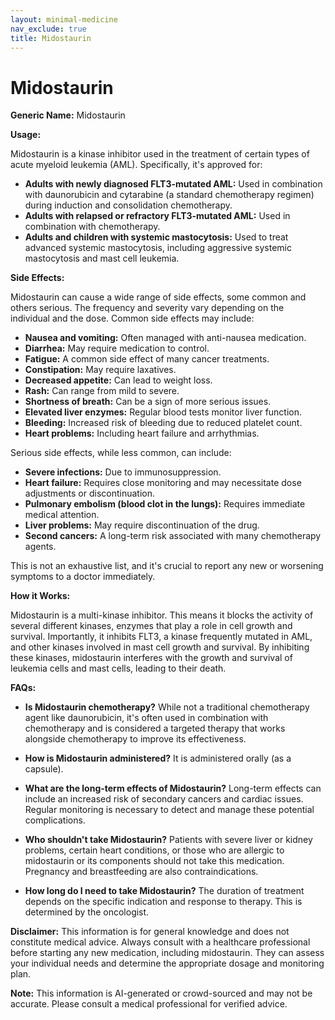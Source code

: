 ```yaml
---
layout: minimal-medicine
nav_exclude: true
title: Midostaurin
---
```


# Midostaurin

**Generic Name:** Midostaurin

**Usage:**

Midostaurin is a kinase inhibitor used in the treatment of certain types of acute myeloid leukemia (AML). Specifically, it's approved for:

* **Adults with newly diagnosed FLT3-mutated AML:**  Used in combination with daunorubicin and cytarabine (a standard chemotherapy regimen) during induction and consolidation chemotherapy.
* **Adults with relapsed or refractory FLT3-mutated AML:** Used in combination with chemotherapy.
* **Adults and children with systemic mastocytosis:** Used to treat advanced systemic mastocytosis, including aggressive systemic mastocytosis and mast cell leukemia.


**Side Effects:**

Midostaurin can cause a wide range of side effects, some common and others serious.  The frequency and severity vary depending on the individual and the dose. Common side effects may include:

* **Nausea and vomiting:**  Often managed with anti-nausea medication.
* **Diarrhea:**  May require medication to control.
* **Fatigue:**  A common side effect of many cancer treatments.
* **Constipation:** May require laxatives.
* **Decreased appetite:**  Can lead to weight loss.
* **Rash:** Can range from mild to severe.
* **Shortness of breath:** Can be a sign of more serious issues.
* **Elevated liver enzymes:**  Regular blood tests monitor liver function.
* **Bleeding:** Increased risk of bleeding due to reduced platelet count.
* **Heart problems:** Including heart failure and arrhythmias.


Serious side effects, while less common, can include:

* **Severe infections:** Due to immunosuppression.
* **Heart failure:** Requires close monitoring and may necessitate dose adjustments or discontinuation.
* **Pulmonary embolism (blood clot in the lungs):** Requires immediate medical attention.
* **Liver problems:**  May require discontinuation of the drug.
* **Second cancers:**  A long-term risk associated with many chemotherapy agents.


This is not an exhaustive list, and it's crucial to report any new or worsening symptoms to a doctor immediately.

**How it Works:**

Midostaurin is a multi-kinase inhibitor.  This means it blocks the activity of several different kinases, enzymes that play a role in cell growth and survival. Importantly, it inhibits FLT3, a kinase frequently mutated in AML,  and other kinases involved in mast cell growth and survival. By inhibiting these kinases, midostaurin interferes with the growth and survival of leukemia cells and mast cells, leading to their death.


**FAQs:**

* **Is Midostaurin chemotherapy?**  While not a traditional chemotherapy agent like daunorubicin, it's often used in combination with chemotherapy and is considered a targeted therapy that works alongside chemotherapy to improve its effectiveness.

* **How is Midostaurin administered?** It is administered orally (as a capsule).

* **What are the long-term effects of Midostaurin?** Long-term effects can include an increased risk of secondary cancers and cardiac issues. Regular monitoring is necessary to detect and manage these potential complications.

* **Who shouldn't take Midostaurin?** Patients with severe liver or kidney problems, certain heart conditions, or those who are allergic to midostaurin or its components should not take this medication.  Pregnancy and breastfeeding are also contraindications.

* **How long do I need to take Midostaurin?** The duration of treatment depends on the specific indication and response to therapy.  This is determined by the oncologist.


**Disclaimer:** This information is for general knowledge and does not constitute medical advice.  Always consult with a healthcare professional before starting any new medication, including midostaurin.  They can assess your individual needs and determine the appropriate dosage and monitoring plan.


**Note:** This information is AI-generated or crowd-sourced and may not be accurate. Please consult a medical professional for verified advice.
